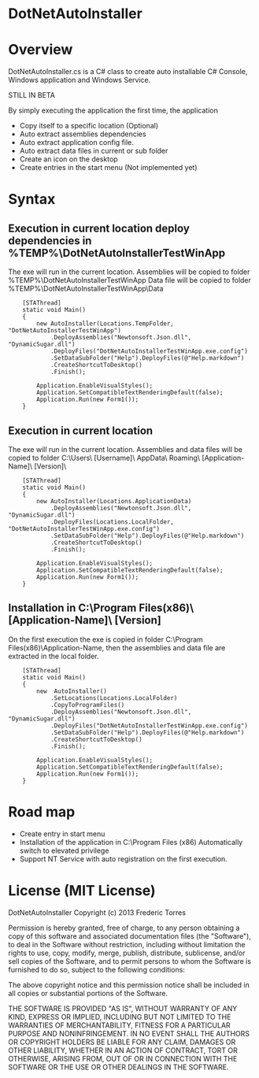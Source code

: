 ﻿DotNetAutoInstaller
===================

# Overview
DotNetAutoInstaller.cs is a C# class to create auto installable C# Console,
Windows application and Windows Service.

STILL IN BETA

By simply executing the application the first time, the application 

- Copy itself to a specific location (Optional)
- Auto extract assemblies dependencies
- Auto extract application config file.
- Auto extract data files in current or sub folder
- Create an icon on the desktop
- Create entries in the start menu (Not implemented yet)

# Syntax

## Execution in current location deploy dependencies in %TEMP%\DotNetAutoInstallerTestWinApp
The exe will run in the current location. 
Assemblies will be copied to folder %TEMP%\DotNetAutoInstallerTestWinApp
Data file will be copied to folder %TEMP%\DotNetAutoInstallerTestWinApp\Data

        [STAThread]
        static void Main()  
        {          
            new AutoInstaller(Locations.TempFolder, "DotNetAutoInstallerTestWinApp")
                .DeployAssemblies("Newtonsoft.Json.dll", "DynamicSugar.dll")
                .DeployFiles("DotNetAutoInstallerTestWinApp.exe.config")
                .SetDataSubFolder("Help").DeployFiles(@"Help.markdown")
                .CreateShortcutToDesktop()
                .Finish();

            Application.EnableVisualStyles();
            Application.SetCompatibleTextRenderingDefault(false);
            Application.Run(new Form1());
        }

## Execution in current location 
The exe will run in the current location. Assemblies and data files
will be copied to folder C:\Users\ [Username]\ AppData\ Roaming\ [Application-Name]\ [Version]\

        [STAThread]
        static void Main()  
        {          
            new AutoInstaller(Locations.ApplicationData)
                .DeployAssemblies("Newtonsoft.Json.dll", "DynamicSugar.dll")
                .DeployFiles(Locations.LocalFolder, "DotNetAutoInstallerTestWinApp.exe.config")
                .SetDataSubFolder("Help").DeployFiles(@"Help.markdown")
                .CreateShortcutToDesktop()
                .Finish();

            Application.EnableVisualStyles();
            Application.SetCompatibleTextRenderingDefault(false);
            Application.Run(new Form1());
        }

## Installation in C:\Program Files(x86)\ [Application-Name]\ [Version]
On the first execution the exe is copied in folder C:\Program Files(x86)\Application-Name,
then the assemblies and data file are extracted in the local folder.

        [STAThread]
        static void Main()  
        {          
            new  AutoInstaller()
                .SetLocations(Locations.LocalFolder)
                .CopyToProgramFiles()
                .DeployAssemblies("Newtonsoft.Json.dll", "DynamicSugar.dll")
                .DeployFiles("DotNetAutoInstallerTestWinApp.exe.config")
                .SetDataSubFolder("Help").DeployFiles(@"Help.markdown")
                .CreateShortcutToDesktop()
                .Finish();

            Application.EnableVisualStyles();
            Application.SetCompatibleTextRenderingDefault(false);
            Application.Run(new Form1());
        }

# Road map
- Create entry in start menu
- Installation of the application in C:\Program Files (x86)
    Automatically switch to elevated privilege
- Support NT Service with auto registration on the first execution.

# License (MIT License)
DotNetAutoInstaller
Copyright (c) 2013 Frederic Torres

Permission is hereby granted, free of charge, to any person obtaining a copy of this software and associated documentation files (the "Software"), to deal in the Software without restriction, including without limitation the rights to use, copy, modify, merge, publish, distribute, sublicense, and/or sell copies of the Software, and to permit persons to whom the Software is furnished to do so, subject to the following conditions:

The above copyright notice and this permission notice shall be included in all copies or substantial portions of the Software.

THE SOFTWARE IS PROVIDED "AS IS", WITHOUT WARRANTY OF ANY KIND, EXPRESS OR IMPLIED, INCLUDING BUT NOT LIMITED TO THE WARRANTIES OF MERCHANTABILITY, FITNESS FOR A PARTICULAR PURPOSE AND NONINFRINGEMENT. IN NO EVENT SHALL THE AUTHORS OR COPYRIGHT HOLDERS BE LIABLE FOR ANY CLAIM, DAMAGES OR OTHER LIABILITY, WHETHER IN AN ACTION OF CONTRACT, TORT OR OTHERWISE, ARISING FROM, OUT OF OR IN CONNECTION WITH THE SOFTWARE OR THE USE OR OTHER DEALINGS IN THE SOFTWARE.
